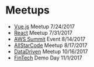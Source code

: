 # Meetups

- [Vue.js](https://github.com/remster85/Meetups/blob/master/VUE.js) Meetup 7/24/2017
- [React](https://github.com/remster85/Meetups/blob/master/React.md) Meetup 7/31/2017
- [AWS Summit](https://github.com/remster85/Meetups/blob/master/Awssummit) Event 8/14/2017  
- [AllStarCode](https://github.com/remster85/Meetups/blob/master/AllStarCode) Meetup 8/17/2017  
- [DataDriven](https://github.com/remster85/Meetups/blob/master/DataDriven.md) Meetup 10/16/2017  
- [FinTech](https://github.com/remster85/Meetups/blob/master/FinTech.md) Demo Day 11/1/2017  
